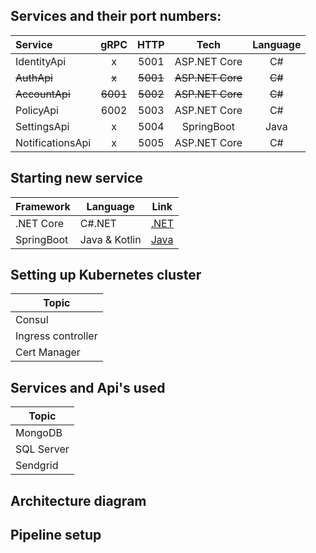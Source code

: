 ## Services and their port numbers:

| Service          |   gRPC   |   HTTP   |       Tech       | Language |
| :--------------- | :------: | :------: | :--------------: | :------: |
| IdentityApi      |    x     |   5001   |   ASP.NET Core   |    C#    |
| ~~AuthApi~~      |  ~~x~~   | ~~5001~~ | ~~ASP.NET Core~~ |  ~~C#~~  |
| ~~AccountApi~~   | ~~6001~~ | ~~5002~~ | ~~ASP.NET Core~~ |  ~~C#~~  |
| PolicyApi        |   6002   |   5003   |   ASP.NET Core   |    C#    |
| SettingsApi      |    x     |   5004   |    SpringBoot    |   Java   |
| NotificationsApi |    x     |   5005   |   ASP.NET Core   |    C#    |

## Starting new service

| Framework  | Language      | Link                                                                         |
| ---------- | ------------- | ---------------------------------------------------------------------------- |
| .NET Core  | C#.NET        | [.NET](https://github.com/itsbibeksaini/docs/blob/main/DotNet/README.md)     |
| SpringBoot | Java & Kotlin | [Java](https://github.com/itsbibeksaini/docs/blob/main/SpringBoot/README.md) |

## Setting up Kubernetes cluster

| Topic              |
| ------------------ |
| Consul             |
| Ingress controller |
| Cert Manager       |

## Services and Api's used
| Topic              |
| ------------------ |
| MongoDB |
| SQL Server |
| Sendgrid |

## Architecture diagram

## Pipeline setup
